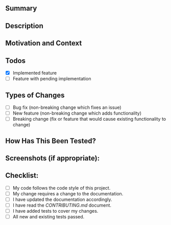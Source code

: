<!--
Thank you for reporting an issue.

PLEASE **DO NOT** share any credentials related to your Contentful account like
<space_id> or <access_token>. If this is an urgent issue you are having with Contentful
It's better to contact [support@contentful.com](mailto:support@contentful.com).

Please fill in as much of the template below as you're able.

Assign a label to the issue if you find it relevant.
-->

## Summary

<!-- Give a short summary what your PR is introducing/fixing. -->

## Description

<!-- Describe your changes in detail -->

## Motivation and Context

<!--
Why is this change required? What problem does it solve?
If it fixes an open issue, please link to the issue here.
-->

## Todos

<!--
In case your PR is not finished yet, feel free to add checkboxes in this section
to give other people an overview of your current state.
-->

-   [x] Implemented feature
-   [ ] Feature with pending implementation

## Types of Changes

<!-- What types of changes does your code introduce? Put an `x` in all the boxes that apply: -->
- [ ] Bug fix (non-breaking change which fixes an issue)
- [ ] New feature (non-breaking change which adds functionality)
- [ ] Breaking change (fix or feature that would cause existing functionality to change)

## How Has This Been Tested?

<!--
Please describe in detail how you tested your changes. Include details of your
testing environment, and the tests you ran to see how your change affects other
areas of the code, etc.
-->

## Screenshots (if appropriate):

## Checklist:

<!-- Go over all the following points, and put an `x` in all the boxes that apply. -->
<!-- If you're unsure about any of these, don't hesitate to ask. We're here to help! -->
- [ ] My code follows the code style of this project.
- [ ] My change requires a change to the documentation.
- [ ] I have updated the documentation accordingly.
- [ ] I have read the *CONTRIBUTING.md* document.
- [ ] I have added tests to cover my changes.
- [ ] All new and existing tests passed.
